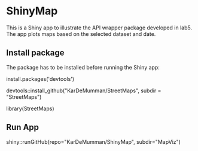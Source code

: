 # ShinyMap

This is a Shiny app to illustrate the API wrapper package developed in lab5. The app plots maps based on the selected dataset and date.

## Install package

The package has to be installed before running the Shiny app:

install.packages('devtools')

devtools::install_github("KarDeMumman/StreetMaps", subdir = "StreetMaps")

library(StreetMaps)

## Run App

shiny::runGitHub(repo="KarDeMumman/ShinyMap", subdir="MapViz")
